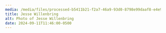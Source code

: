 ```yaml
---
media: /media/files/processed-b5411b21-f2a7-46a9-93d0-8798e99daaf8-e4e9136d-2009-417b-9186-b958e7d2ea0e-1-.jpeg
title: Jesse Willenbring
alt: Photo of Jesse Willenbring
date: 2024-09-11T11:46:00-0500
---
```

